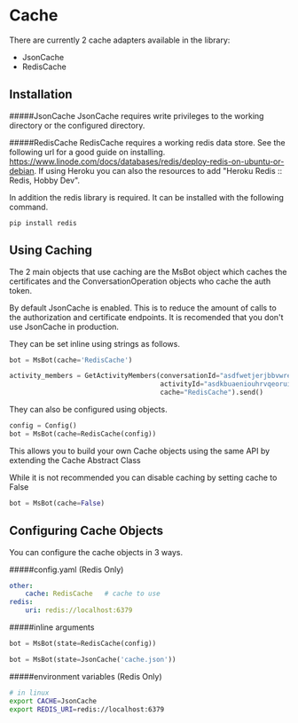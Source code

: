 # Cache
There are currently 2 cache adapters available in the library:
* JsonCache
* RedisCache

## Installation
#####JsonCache
JsonCache requires write privileges to the working directory or the configured directory.

#####RedisCache 
RedisCache requires a working redis data store. See the following url for a good guide on installing. https://www.linode.com/docs/databases/redis/deploy-redis-on-ubuntu-or-debian. If using Heroku you can also the resources to add "Heroku Redis :: Redis, Hobby Dev".

In addition the redis library is required. It can be installed with the following command.

```text
pip install redis
```

## Using Caching
The 2 main objects that use caching are the MsBot object which caches the certificates and the ConversationOperation objects who cache the auth token.

By default JsonCache is enabled. This is to reduce the amount of calls to the authorization and certificate endpoints. It is recomended that you don't use JsonCache in production.

They can be set inline using strings as follows.
```python
bot = MsBot(cache='RedisCache')

activity_members = GetActivityMembers(conversationId="asdfwetjerjbbvwre",
                                      activityId="asdkbuaeniouhrvqeoruih",
                                      cache="RedisCache").send()
```

They can also be configured using objects.
```python
config = Config()
bot = MsBot(cache=RedisCache(config))
```

This allows you to build your own Cache objects using the same API by extending the Cache Abstract Class

While it is not recommended you can disable caching by setting cache to False
```python
bot = MsBot(cache=False)
```

## Configuring Cache Objects
You can configure the cache objects in 3 ways.

#####config.yaml (Redis Only)
```yaml
other:
    cache: RedisCache   # cache to use
redis:
    uri: redis://localhost:6379
```

#####inline arguments
```python
bot = MsBot(state=RedisCache(config))

bot = MsBot(state=JsonCache('cache.json'))
```

#####environment variables (Redis Only)
```sh
# in linux
export CACHE=JsonCache
export REDIS_URI=redis://localhost:6379
```



